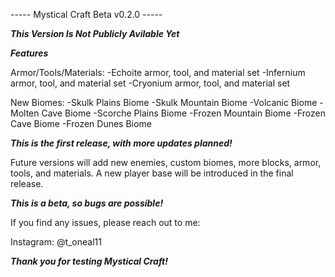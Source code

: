 ----- Mystical Craft Beta v0.2.0 -----

*****This Version Is Not Publicly Avilable Yet*****

*****Features*****

Armor/Tools/Materials:
  -Echoite armor, tool, and material set
  -Infernium armor, tool, and material set
  -Cryonium armor, tool, and material set

New Biomes:
  -Skulk Plains Biome
  -Skulk Mountain Biome
  -Volcanic Biome
  -Molten Cave Biome
  -Scorche Plains Biome
  -Frozen Mountain Biome
  -Frozen Cave Biome
  -Frozen Dunes Biome

*****This is the first release, with more updates planned!*****

Future versions will add new enemies, custom biomes, more blocks, armor, tools, and materials.
A new player base will be introduced in the final release.

*****This is a beta, so bugs are possible!*****

If you find any issues, please reach out to me:

Instagram: @t_oneal11  

*****Thank you for testing Mystical Craft!*****
